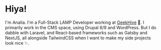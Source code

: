 # Hiya!

I'm Analia. I'm a Full-Stack LAMP Developer working at [GeekHive](https://geekhive.com) :bee:. 
I primarily work in the CMS space, using Drupal 8/9 and WordPress. But I do dabble with Laravel, and 
React-based frameworks such as Gatsby and NextJS, all alongside TailwindCSS when I want to make
my side projects look nice :sparkles:.
